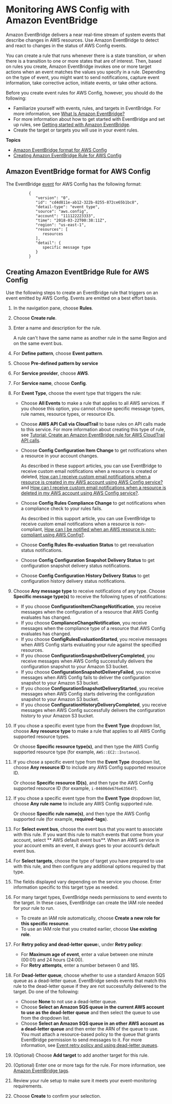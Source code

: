 # Monitoring AWS Config with Amazon EventBridge<a name="monitor-config-with-cloudwatchevents"></a>

Amazon EventBridge delivers a near real\-time stream of system events that describe changes in AWS resources\. Use Amazon EventBridge to detect and react to changes in the status of AWS Config events\.

You can create a rule that runs whenever there is a state transition, or when there is a transition to one or more states that are of interest\. Then, based on rules you create, Amazon EventBridge invokes one or more target actions when an event matches the values you specify in a rule\. Depending on the type of event, you might want to send notifications, capture event information, take corrective action, initiate events, or take other actions\. 

Before you create event rules for AWS Config, however, you should do the following: 
+ Familiarize yourself with events, rules, and targets in EventBridge\. For more information, see [What Is Amazon EventBridge?](https://docs.aws.amazon.com/eventbridge/latest/userguide/eb-what-is.html)
+ For more information about how to get started with EventBridge and set up rules, see [Getting started with Amazon EventBridge](https://docs.aws.amazon.com/eventbridge/latest/userguide/eb-get-started.html)\.
+ Create the target or targets you will use in your event rules\.

**Topics**
+ [Amazon EventBridge format for AWS Config](#cloudwatch-event-format-for-awsconfig)
+ [Creating Amazon EventBridge Rule for AWS Config](#create-cloudwatch-events-rule-for-awsconfig)

## Amazon EventBridge format for AWS Config<a name="cloudwatch-event-format-for-awsconfig"></a>

The EventBridge [event](https://docs.aws.amazon.com/eventbridge/latest/userguide/eb-events.html) for AWS Config has the following format:

```
          {
             "version": "0",
             "id": "cd4d811e-ab12-322b-8255-872ce65b1bc8",
             "detail-type": "event type",
             "source": "aws.config",
             "account": "111122223333",
             "time": "2018-03-22T00:38:11Z",
             "region": "us-east-1",
             "resources": [
                resources
             ],
             "detail": {
                specific message type
             }
          }
```

## Creating Amazon EventBridge Rule for AWS Config<a name="create-cloudwatch-events-rule-for-awsconfig"></a>

Use the following steps to create an EventBridge rule that triggers on an event emitted by AWS Config\. Events are emitted on a best effort basis\.

1. In the navigation pane, choose **Rules**\.

1. Choose **Create rule**\.

1. Enter a name and description for the rule\.

   A rule can't have the same name as another rule in the same Region and on the same event bus\.

1. For **Define pattern**, choose **Event pattern**\.

1. Choose **Pre\-defined pattern by service**

1. For **Service provider**, choose **AWS**\.

1. For **Service name**, choose **Config**\.

1. For **Event Type**, choose the event type that triggers the rule:
   + Choose **All Events** to make a rule that applies to all AWS services\. If you choose this option, you cannot choose specific message types, rule names, resource types, or resource IDs\.
   + Choose **AWS API Call via CloudTrail** to base rules on API calls made to this service\. For more information about creating this type of rule, see [Tutorial: Create an Amazon EventBridge rule for AWS CloudTrail API calls](https://docs.aws.amazon.com/eventbridge/latest/userguide/eb-ct-api-tutorial.html)\.
   + Choose **Config Configuration Item Change** to get notifications when a resource in your account changes\.

     As described in these support articles, you can use EventBridge to receive custom email notifications when a resource is created or deleted, [How can I receive custom email notifications when a resource is created in my AWS account using AWS Config service?](https://aws.amazon.com/premiumsupport/knowledge-center/config-email-resource-created/) and [How can I receive custom email notifications when a resource is deleted in my AWS account using AWS Config service?](https://aws.amazon.com/premiumsupport/knowledge-center/config-email-resource-deleted/)\.
   + Choose **Config Rules Compliance Change** to get notifications when a compliance check to your rules fails\.

     As described in this support article, you can use EventBridge to receive custom email notifications when a resource is non\-compliant, [How can I be notified when an AWS resource is non\-compliant using AWS Config?](https://aws.amazon.com/premiumsupport/knowledge-center/config-resource-non-compliant/)\.
   + Choose **Config Rules Re\-evaluation Status** to get reevaluation status notifications\. 
   + Choose **Config Configuration Snapshot Delivery Status** to get configuration snapshot delivery status notifications\.
   + Choose **Config Configuration History Delivery Status** to get configuration history delivery status notifications\.

1. Choose **Any message type** to receive notifications of any type\. Choose **Specific message type\(s\)** to receive the following types of notifications:
   + If you choose **ConfigurationItemChangeNotification**, you receive messages when the configuration of a resource that AWS Config evaluates has changed\.
   + If you choose **ComplianceChangeNotification**, you receive messages when the compliance type of a resource that AWS Config evaluates has changed\.
   + If you choose **ConfigRulesEvaluationStarted**, you receive messages when AWS Config starts evaluating your rule against the specified resources\.
   + If you choose **ConfigurationSnapshotDeliveryCompleted**, you receive messages when AWS Config successfully delivers the configuration snapshot to your Amazon S3 bucket\.
   + If you choose **ConfigurationSnapshotDeliveryFailed**, you receive messages when AWS Config fails to deliver the configuration snapshot to your Amazon S3 bucket\.
   + If you choose **ConfigurationSnapshotDeliveryStarted**, you receive messages when AWS Config starts delivering the configuration snapshot to your Amazon S3 bucket\.
   + If you choose **ConfigurationHistoryDeliveryCompleted**, you receive messages when AWS Config successfully delivers the configuration history to your Amazon S3 bucket\.

1. If you chose a specific event type from the **Event Type** dropdown list, choose **Any resource type** to make a rule that applies to all AWS Config supported resource types\.

   Or choose **Specific resource type\(s\)**, and then type the AWS Config supported resource type \(for example, `AWS::EC2::Instance`\)\.

1. If you chose a specific event type from the **Event Type** dropdown list, choose **Any resource ID** to include any AWS Config supported resource ID\.

   Or choose **Specific resource ID\(s\)**, and then type the AWS Config supported resource ID \(for example, `i-04606de676e635647`\)\.

1. If you chose a specific event type from the **Event Type** dropdown list, choose **Any rule name** to include any AWS Config supported rule\.

   Or choose **Specific rule name\(s\)**, and then type the AWS Config supported rule \(for example, **required\-tags**\)\.

1. For **Select event bus**, choose the event bus that you want to associate with this rule\. If you want this rule to match events that come from your account, select ** AWS default event bus**\. When an AWS service in your account emits an event, it always goes to your account’s default event bus\.

1. For **Select targets**, choose the type of target you have prepared to use with this rule, and then configure any additional options required by that type\.

1. The fields displayed vary depending on the service you choose\. Enter information specific to this target type as needed\.

1. For many target types, EventBridge needs permissions to send events to the target\. In these cases, EventBridge can create the IAM role needed for your rule to run\. 
   + To create an IAM role automatically, choose **Create a new role for this specific resource**\.
   + To use an IAM role that you created earlier, choose **Use existing role**\.

1. For **Retry policy and dead\-letter queue:**, under **Retry policy**:
   + For **Maximum age of event**, enter a value between one minute \(00:01\) and 24 hours \(24:00\)\.
   + For **Retry attempts**, enter a number between 0 and 185\.

1. For **Dead\-letter queue**, choose whether to use a standard Amazon SQS queue as a dead\-letter queue\. EventBridge sends events that match this rule to the dead\-letter queue if they are not successfully delivered to the target\. Do one of the following:
   + Choose **None** to not use a dead\-letter queue\.
   + Choose **Select an Amazon SQS queue in the current AWS account to use as the dead\-letter queue** and then select the queue to use from the dropdown list\.
   + Choose **Select an Amazon SQS queue in an other AWS account as a dead\-letter queue** and then enter the ARN of the queue to use\. You must attach a resource\-based policy to the queue that grants EventBridge permission to send messages to it\. For more information, see [Event retry policy and using dead\-letter queues](https://docs.aws.amazon.com/eventbridge/latest/userguide/eb-rule-dlq.html)\.

1. \(Optional\) Choose **Add target** to add another target for this rule\.

1. \(Optional\) Enter one or more tags for the rule\. For more information, see [Amazon EventBridge tags](https://docs.aws.amazon.com/eventbridge/latest/userguide/eb-tagging.html)\.

1. Review your rule setup to make sure it meets your event\-monitoring requirements\.

1. Choose **Create** to confirm your selection\.